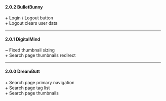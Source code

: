 
#### 2.0.2 BulletBunny
\+ Login / Logout button<br>
\+ Logout clears user data

---

#### 2.0.1 DigitalMind
~ Fixed thumbnail sizing<br>
\+ Search page thumbnails redirect

---

#### 2.0.0 DreamButt
\+ Search page primary navigation<br>
\+ Search page tag list<br>
\+ Search page thumbnails<br>
